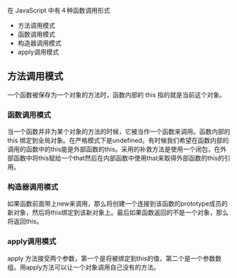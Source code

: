 在 JavaScript 中有４种函数调用形式

+ 方法调用模式
+ 函数调用模式
+ 构造器调用模式
+ apply调用模式


## 方法调用模式

一个函数被保存为一个对象的方法时，函数内部的 this 指的就是当前这个对象。

### 函数调用模式

当一个函数并非为某个对象的方法的时候，它被当作一个函数来调用。函数内部的 this 绑定到全局对象。在严格模式下是undefined。有时候我们希望在函数内部的调用的函数中的this能是外部函数的this。采用的补救方法是使用一个闭包，在外部函数中将this赋给一个that然后在内部函数中使用that来取得外部函数的this的引用。

### 构造器调用模式

如果函数前面带上new来调用，那么将创建一个连接到该函数的prototype成员的新对象，然后将this绑定到该新对象上。最后如果函数返回的不是一个对象，那么将返回this。

### apply调用模式

apply 方法接受两个参数，第一个是将被绑定到this的值，第二个是一个参数数组。用apply方法可以让一个对象调用自己没有的方法。
